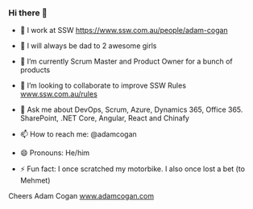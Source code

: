 ### Hi there 👋

- 🔭 I work at SSW https://www.ssw.com.au/people/adam-cogan 
- 👭 I will always be dad to 2 awesome girls 
 
- 🌱 I’m currently Scrum Master and Product Owner for a bunch of products 
- 👯 I’m looking to collaborate to improve SSW Rules www.ssw.com.au/rules
- 💬 Ask me about DevOps, Scrum, Azure, Dynamics 365, Office 365. SharePoint, .NET Core, Angular, React and Chinafy
- 📫 How to reach me: @adamcogan
- 😄 Pronouns: He/him
- ⚡ Fun fact: I once scratched my motorbike. I also once lost a bet (to Mehmet)

Cheers
Adam Cogan
www.adamcogan.com 

